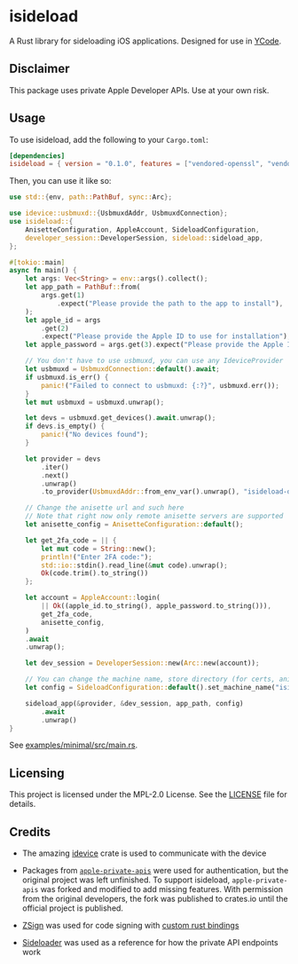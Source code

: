# isideload

A Rust library for sideloading iOS applications. Designed for use in [YCode](https://github.com/nab138/YCode).

## Disclaimer

This package uses private Apple Developer APIs. Use at your own risk.

## Usage

To use isideload, add the following to your `Cargo.toml`:

```toml
[dependencies]
isideload = { version = "0.1.0", features = ["vendored-openssl", "vendored-botan" ] } # Optionally, both vendored features can be enabled to avoid needing OpenSSL and Botan installed on your system.
```

Then, you can use it like so:

```rs
use std::{env, path::PathBuf, sync::Arc};

use idevice::usbmuxd::{UsbmuxdAddr, UsbmuxdConnection};
use isideload::{
    AnisetteConfiguration, AppleAccount, SideloadConfiguration,
    developer_session::DeveloperSession, sideload::sideload_app,
};

#[tokio::main]
async fn main() {
    let args: Vec<String> = env::args().collect();
    let app_path = PathBuf::from(
        args.get(1)
            .expect("Please provide the path to the app to install"),
    );
    let apple_id = args
        .get(2)
        .expect("Please provide the Apple ID to use for installation");
    let apple_password = args.get(3).expect("Please provide the Apple ID password");

    // You don't have to use usbmuxd, you can use any IdeviceProvider
    let usbmuxd = UsbmuxdConnection::default().await;
    if usbmuxd.is_err() {
        panic!("Failed to connect to usbmuxd: {:?}", usbmuxd.err());
    }
    let mut usbmuxd = usbmuxd.unwrap();

    let devs = usbmuxd.get_devices().await.unwrap();
    if devs.is_empty() {
        panic!("No devices found");
    }

    let provider = devs
        .iter()
        .next()
        .unwrap()
        .to_provider(UsbmuxdAddr::from_env_var().unwrap(), "isideload-demo");

    // Change the anisette url and such here
    // Note that right now only remote anisette servers are supported
    let anisette_config = AnisetteConfiguration::default();

    let get_2fa_code = || {
        let mut code = String::new();
        println!("Enter 2FA code:");
        std::io::stdin().read_line(&mut code).unwrap();
        Ok(code.trim().to_string())
    };

    let account = AppleAccount::login(
        || Ok((apple_id.to_string(), apple_password.to_string())),
        get_2fa_code,
        anisette_config,
    )
    .await
    .unwrap();

    let dev_session = DeveloperSession::new(Arc::new(account));

    // You can change the machine name, store directory (for certs, anisette data, & provision files), and logger
    let config = SideloadConfiguration::default().set_machine_name("isideload-demo".to_string());

    sideload_app(&provider, &dev_session, app_path, config)
        .await
        .unwrap()
}
```

See [examples/minimal/src/main.rs](examples/minimal/src/main.rs).

## Licensing

This project is licensed under the MPL-2.0 License. See the [LICENSE](LICENSE) file for details.

## Credits

- The amazing [idevice](https://github.com/jkcoxson/idevice) crate is used to communicate with the device

- Packages from [`apple-private-apis`](https://github.com/SideStore/apple-private-apis) were used for authentication, but the original project was left unfinished. To support isideload, `apple-private-apis` was forked and modified to add missing features. With permission from the original developers, the fork was published to crates.io until the official project is published.

- [ZSign](https://github.com/zhlynn/zsign) was used for code signing with [custom rust bindings](https://github.com/nab138/zsign-rust)

- [Sideloader](https://github.com/Dadoum/Sideloader) was used as a reference for how the private API endpoints work
